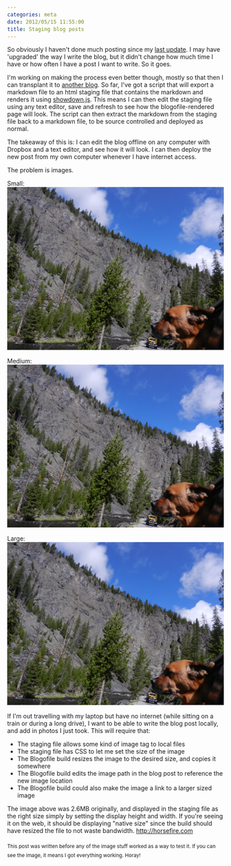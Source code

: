```yaml
---
categories: meta
date: 2012/05/15 11:55:00
title: Staging blog posts
---
```

So obviously I haven't done much posting since my [last update](/blog/2012/04/17/reclaiming-my-blog/). I may have 'upgraded' the way I write the blog, but it didn't change how much time I have or how often I have a post I want to write. So it goes.

I'm working on making the process even better though, mostly so that then I can transplant it to [another blog](http://blog.steveandcolleen.com). So far, I've got a script that will export a markdown file to an html staging file that contains the markdown and renders it using [showdown.js](https://github.com/coreyti/showdown/). This means I can then edit the staging file using any text editor, save and refresh to see how the blogofile-rendered page will look. The script can then extract the markdown from the staging file back to a markdown file, to be source controlled and deployed as normal.

The takeaway of this is: I can edit the blog offline on any computer with Dropbox and a text editor, and see how it will look. I can then deploy the new post from my own computer whenever I have internet access.

The problem is images.

Small: <img src="DSCN0291.JPG" class="post-image-small">

Medium: <img src="DSCN0291.JPG" class="post-image-medium">

Large: <img src="DSCN0291.JPG" class="post-image-large">

If I'm out travelling with my laptop but have no internet (while sitting on a train or during a long drive), I want to be able to write the blog post locally, and add in photos I just took. This will require that:

* The staging file allows some kind of image tag to local files
* The staging file has CSS to let me set the size of the image
* The Blogofile build resizes the image to the desired size, and copies it somewhere
* The Blogofile build edits the image path in the blog post to reference the new image location
* The Blogofile build could also make the image a link to a larger sized image

The image above was 2.6MB originally, and displayed in the staging file as the right size simply by setting the display height and width. If you're seeing it on the web, it should be displaying "native size" since the build should have resized the file to not waste bandwidth. <http://horsefire.com>

<sub>This post was written before any of the image stuff worked as a way to test it. If you can see the image, it means I got everything working. Horay!</sub>
